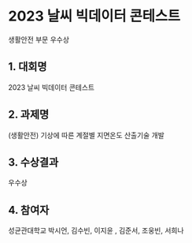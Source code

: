 # 2023 날씨 빅데이터 콘테스트 

생활안전 부문 우수상

## 1. 대회명 
2023 날씨 빅데이터 콘테스트 

## 2. 과제명 
(생활안전) 기상에 따른 계절별 지면온도 산출기술 개발 

## 3. 수상결과 
우수상 

## 4. 참여자 
성균관대학교 박시언, 김수빈, 이지윤 , 김준서, 조웅빈, 서희나

